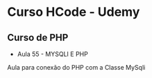 # Curso HCode - Udemy

## Curso de PHP

* Aula 55 - MYSQLI E PHP

Aula para conexão do PHP com a Classe MySqli